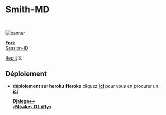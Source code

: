 <p align="center"><h1>Smith-MD </h1><br> </p>




![banner](Smith-MD.jpg)

 


 **[Fork](https://github.com/djalega8000/Zokou-2.0/fork)**  <br>
  [Session-ID](https://replit.com/@murnoire/Zuk?v=1) <br>
  
  [Replit](https://replit.com/@murnoire/Zuk?v=1)
3. 

## Déploiement
- **déploiement sur heroku**
 **Heroku** cliquez [**ici**](https://id.heroku.com/login) pour vous en procurer un .
    [**ici**](https://dashboard.heroku.com/new?template=https://github.com/djalega8000/Zokou-2.0) 

  [**Djalega++**](https://github.com/djalega8000/Zokou-MD/)  <br>
  [**᚛M๏𝓷keℽ D Lบffy᚜**](https://github.com/Faouz995)
 
